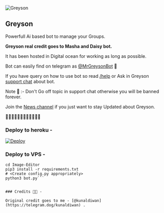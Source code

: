 ![Greyson](https://telegra.ph/file/83dbae46536c4f88a28b7.jpg) 

## Greyson

Powerfull Ai based bot to manage your Groups. 

**Greyson real credit goes to Masha and Daisy bot.**

It has been hosted in Digital ocean for working as long as possible. 

Bot can easily find on telegram as [@MrGreysonBot](https://telegram.dog/MrGreysonBot) 🤖

If you have query on how to use bot so read [/help](http://t.me/MrGreysonBot?start=help) or Ask in Greyson [support chat](https://telegram.dog/GreysonChats) about bot.  

Note 📝 :- Don't Go off topic in support chat otherwise you will be banned forever.  

Join the [News channel](https://telegram.dog/GraysonNews) if you just want to stay Updated about Greyson. 

🤖🤖🤖🤖🤖🤖🤖🤖🤖🤖🤖🤖

### Deploy to heroku -

[![Deploy](https://www.herokucdn.com/deploy/button.svg)](https://heroku.com/deploy?template=https://github.com/Kunal-Diwan/GreysonBot)

### Deploy to VPS -

```git clone https://github.com/Kunal-Diwan/GreysonBot
cd Image-Editor
pip3 install -r requirements.txt
# <Create config.py appropriately>
python3 bot.py```


### Credits 👨‍💻 -

Original credit goes to me - [@kunaldiwan](https://telegram.dog/kunaldiwan) .


